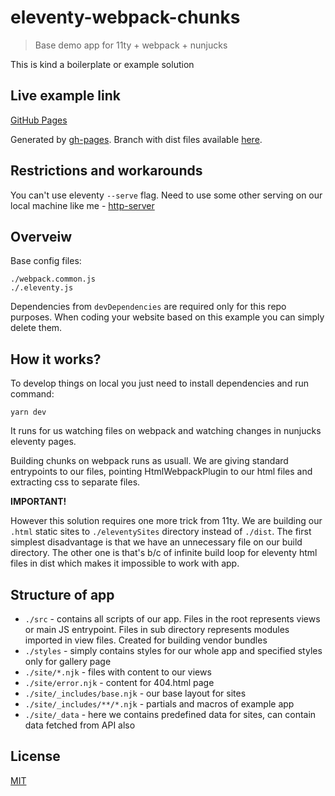 # eleventy-webpack-chunks

> Base demo app for 11ty + webpack + nunjucks

This is kind a boilerplate or example solution

## Live example link
[GitHub Pages](https://kjugi.github.io/eleventy-webpack-chunks/)

Generated by [gh-pages](https://www.npmjs.com/package/gh-pages). Branch with dist files available [here](https://github.com/kjugi/eleventy-webpack-chunks/tree/gh-pages).

## Restrictions and workarounds

You can't use eleventy `--serve` flag. Need to use some other serving on our local machine like me - [http-server](https://www.npmjs.com/package/http-server)

## Overveiw

Base config files:

```
./webpack.common.js
./.eleventy.js
```

Dependencies from `devDependencies` are required only for this repo purposes. When coding your website based on this example you can simply delete them.

## How it works?

To develop things on local you just need to install dependencies and run command:

```
yarn dev
```

It runs for us watching files on webpack and watching changes in nunjucks eleventy pages.

Building chunks on webpack runs as usuall. We are giving standard entrypoints to our files, pointing HtmlWebpackPlugin to our html files and extracting css to separate files.

**IMPORTANT!**

However this solution requires one more trick from 11ty. We are building our `.html` static sites to `./eleventySites` directory instead of `./dist`. The first simplest disadvantage is that we have an unnecessary file on our build directory. The other one is that's b/c of infinite build loop for eleventy html files in dist which makes it impossible to work with app.

## Structure of app

- `./src` - contains all scripts of our app. Files in the root represents views or main JS entrypoint. Files in sub directory represents modules imported in view files. Created for building vendor bundles
- `./styles` - simply contains styles for our whole app and specified styles only for gallery page
- `./site/*.njk` - files with content to our views
- `./site/error.njk` - content for 404.html page
- `./site/_includes/base.njk` - our base layout for sites
- `./site/_includes/**/*.njk` - partials and macros of example app
- `./site/_data` - here we contains predefined data for sites, can contain data fetched from API also

## License

[MIT](https://github.com/kjugi/eleventy-webpack-chunks/blob/master/LICENSE)
